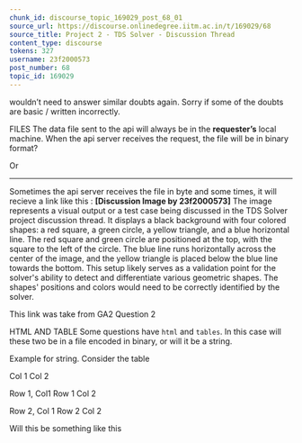 ```yaml
---
chunk_id: discourse_topic_169029_post_68_01
source_url: https://discourse.onlinedegree.iitm.ac.in/t/169029/68
source_title: Project 2 - TDS Solver - Discussion Thread
content_type: discourse
tokens: 327
username: 23f2000573
post_number: 68
topic_id: 169029
---
```


 wouldn’t need to answer similar doubts again. Sorry if some of the doubts are basic / written incorrectly.

FILES
The data file sent to the api will always be in the **requester’s** local machine. When the api server receives the request, the file will be in binary format?

Or

---

Sometimes the api server receives the file in byte and some times, it will recieve a link like this : **[Discussion Image by 23f2000573]** The image represents a visual output or a test case being discussed in the TDS Solver project discussion thread. It displays a black background with four colored shapes: a red square, a green circle, a yellow triangle, and a blue horizontal line. The red square and green circle are positioned at the top, with the square to the left of the circle. The blue line runs horizontally across the center of the image, and the yellow triangle is placed below the blue line towards the bottom. This setup likely serves as a validation point for the solver's ability to detect and differentiate various geometric shapes. The shapes' positions and colors would need to be correctly identified by the solver.

This link was take from GA2 Question 2

HTML AND TABLE
Some questions have `html` and `tables`. In this case will these two be in a file encoded in binary, or will it be a string.

Example for string. Consider the table

Col 1
Col 2

Row 1, Col1
Row 1 Col 2

Row 2, Col 1
Row 2 Col 2

Will this be something like this
